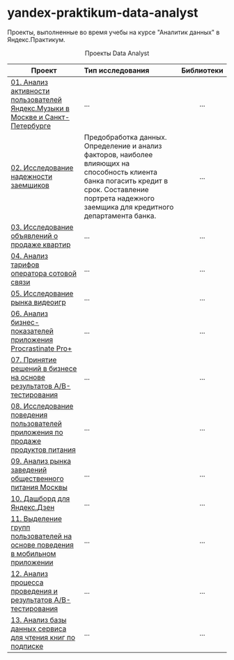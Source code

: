 # yandex-praktikum-data-analyst
Проекты, выполненные во время учебы на курсе "Аналитик данных" в Яндекс.Практикум.


<p align="center"> Проекты Data Analyst </p align="center">


| **Проект** | **Тип исследования** | **Библиотеки** |
| -------------------- | :--------------------- |:---------------------------:|
| [01. Анализ активности пользователей Яндекс.Музыки в Москве и Санкт-Петербурге]() | ... | ... |
| [02. Исследование надежности заемщиков]()| Предобработка данных. Определение и анализ факторов, наиболее влияющих на способность клиента банка погасить кредит в срок. Составление портрета надежного заемщика для кредитного департамента банка. | ... |
| [03. Исследование объявлений о продаже квартир]() | ... | ... |
| [04. Анализ тарифов оператора сотовой связи]() | ... | ... |
| [05. Исследование рынка видеоигр]() | ... | ... |
| [06. Анализ бизнес-показателей приложения Procrastinate Pro+]() | ... | ... |
| [07. Принятие решений в бизнесе на основе результатов A/B-тестирования]() | ... | ... |
| [08. Исследование поведения пользователей приложения по продаже продуктов питания]() | ... | ... |
| [09. Анализ рынка заведений общественного питания Москвы]() | ... | ... |
| [10. Дашборд для Яндекс.Дзен]() | ... | ... |
| [11. Выделение групп пользователей на основе поведения в мобильном приложении]() | ... | ... |
| [12. Анализ процесса проведения и результатов A/B-тестирования]() | ... | ... |
| [13. Анализ базы данных сервиса для чтения книг по подписке]() | ... | ... |
